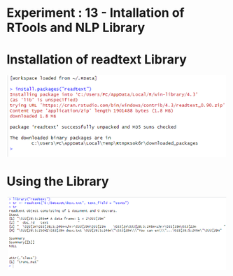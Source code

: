 # Experiment : 13 - Intallation of RTools and NLP Library


# Installation of readtext Library

<img src="installation.png" width=500px style="margin:10px auto; display:block;">

# Using the Library
<img src="uselib.png" width=500px style="margin:10px auto; display:block;">
